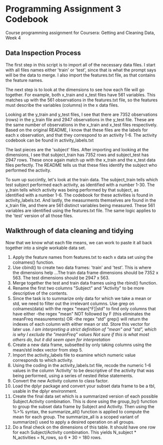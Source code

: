 # Programming Assignment 3 Codebook
Course programming assignment for Coursera: Getting and Cleaning Data, Week 4

## Data Inspection Process
The first step in this script is to import all of the necessary data files.  I start with all files names either 'train' or 'test', since that is what
the prompt says will be the data to merge.  I also import the features.txt file, as that contains the feature names.

The next step is to look at the dimensions to see how each file will go together.  For example, both x_train and x_test files have 561 variables.
This matches up with the 561 observations in the features.txt file, so the features must describe the variables (columns) in the x data files.

Looking at the y_train and y_test files, I see that there are 7352 observations (rows) in the y_train file and 2947 observations in the y_test file.
These are the same number of observations in the x_train and x_test files respectively.  Based on the original README, I know that these files are 
the labels for each x observation, and that they correspond to an activity 1-6. The activity codebook can be found in activity_labels.txt

The last pieces are the 'subject' files.  After importing and looking at the dimensions, I see that subject_train has 7352 rows and subject_test has
2947 rows.  These once again match up with the x_train and the x_test data files perfectly.  The README tells us that these files identify the subject
who performed the activity.

To sum up succintly, let's look at the train data.  The subject_train tells which test subject performed each activity, as identified with a number 1-30.
The y_train tells which activity was being performed by that subject, as identified with a number 1-6.  The codebook for these activities is found
in activity_labels.txt.  And lastly, the measurments themselves are found in the x_train file, and there are 561 distinct variables being measured.
These 561 variables are identified using the features.txt file.
The same logic applies to the 'test' version of all those files.

## Walkthrough of data cleaning and tidying
Now that we know what each file means, we can work to paste it all back together into a single workable data set.

1. Apply the feature names from features.txt to each x data set using the colnames() function.
2. Use cbind() to create two data frames: 'train' and 'test'.  This is where the dimensions help
...The train data frame dimensions should be 7352 x 563. The test dimensions should be 2947 x 563.
3. Merge together the test and train data frames using the rbind() function.
4. Rename the first two columns "Subject" and "Activity" to be more descriptive of the contents.
5. Since the task is to summarize only data for which we take a mean or std, we need to filter out
the irrelevant columns.  Use grep on colnames(data) with the regex "mean[^F]|std" to find only 
columns that have either
	-the regex "mean" NOT followed by F (this eliminates the meanFreq measurements)
	OR
	-the regex "std"
grep() will return the indexes of each column with either mean or std.  Store this vector for later use.
*I am interpreting a strict definition of "mean" and "std", which is why I exclude the "meanFreq" values*
*Not sure if this is what most others do, but it did seem open for interpretation*
6. Create a new data frame, subsetted by only taking columns using the mean/std index vector from step 5.
7. Import the activity_labels file to examine which numeric value corresponds to which activity.
8. Using the coding in the activity_labels.txt file, recode the numeric 1-6 values in the column 'Activity'
to be descriptive of the activity that was being performed, using a series of nested ifelse statements.
9. Convert the new Activity column to class factor.
10. Load the dplyr package and convert your subset data frame to be a tbl, usable in the dplyr environment.
11. Create the final data set which is a summarized version of each possible Subject.Activity combination.
 	This is done using the group_by() function to group the subset data frame by Subject and Activity.
	Then using the %>% syntax, the summarize_all() function is applied to compute the mean for each group.
	The summarize_all is a scoped variant of summarize() used to apply a desired operation on all groups.
12. Do a final check on the dimensions of this table.  It should have one row for each Subject/Activity
	combination. This yields N_subject * N_activities = N_rows, so 6 * 30 = 180 rows.
